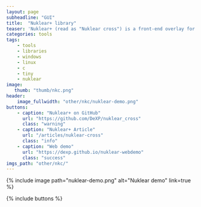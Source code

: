 ```yaml
---
layout: page
subheadline: "GUI"
title:  "Nuklear+ library"
teaser: 'Nuklear+ (read as "Nuklear cross") is a front-end overlay for Nuklear GUI library. Write one simple code, compile it for any supported frontend.'
categories: tools
tags:
    - tools
    - libraries
    - windows
    - linux
    - c
    - tiny
    - nuklear
image:
   thumb: "thumb/nkc.png"
header:
    image_fullwidth: "other/nkc/nuklear-demo.png"
buttons:
    - caption: "Nuklear+ on GitHub"
      url: "https://github.com/DeXP/nuklear_cross"
      class: "warning"
    - caption: "Nuklear+ Article"
      url: "/articles/nuklear-cross"
      class: "info"
    - caption: "Web demo"
      url: "https://dexp.github.io/nuklear-webdemo"
      class: "success"
imgs_path: "other/nkc/"
---
```


{% include image path="nuklear-demo.png" alt="Nuklear demo" link=true %}

{% include buttons %}
